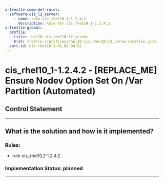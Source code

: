 ```yaml
---
x-trestle-comp-def-rules:
  software-cis_l2_server:
    - name: rule-cis_rhel10_1-1.2.4.2
      description: Rule for cis_rhel10_1-1.2.4.2
x-trestle-global:
  profile:
    title: rhel10-cis_rhel10-l2_server
    href: trestle://profiles/rhel10-cis_rhel10-l2_server/profile.json
  sort-id: cis_rhel10_1-01.02.04.02
---
```


# cis_rhel10_1-1.2.4.2 - \[REPLACE_ME\] Ensure Nodev Option Set On /Var Partition (Automated)

## Control Statement

______________________________________________________________________

## What is the solution and how is it implemented?

<!-- For implementation status enter one of: implemented, partial, planned, alternative, not-applicable -->

<!-- Note that the list of rules under ### Rules: is read-only and changes will not be captured after assembly to JSON -->

<!-- Add control implementation description here for control: cis_rhel10_1-1.2.4.2 -->

### Rules:

  - rule-cis_rhel10_1-1.2.4.2

### Implementation Status: planned

______________________________________________________________________

